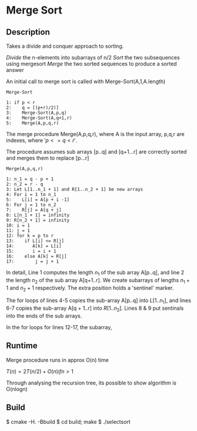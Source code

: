 # Merge Sort

## Description

Takes a divide and conquer approach to sorting.

*Divide* the n-elements into subarrays of n/2
*Sort* the two subsequences using mergesort
*Merge*  the two sorted sequences to produce a sorted answer


An initial call to merge sort is called with Merge-Sort(A,1,A.length)
```
Merge-Sort

1: if p < r
2:    q = [(p+r)/2)]
3:    Merge-Sort(A,p,q)
4:    Merge-Sort(A,q+1,r)
5:    Merge(A,p,q,r)

```

The merge procedure Merge(A,p,q,r), where A is the input array, p,q,r are indexes, where $'p <= q < r'$.

The procedure assumes sub arrays [p..q] and [q+1...r] are correctly sorted and merges them to replace [p...r]

```
Merge(A,p,q,r)

1: n_1 = q - p + 1
2: n_2 = r - q
3: Let L[1..n_1 + 1] and R[1..n_2 + 1] be new arrays
4: For i = 1 to n_1
5:    L[i] = A[p + i -1]
6: For j = 1 to n_2
7:    R[j] = A[q + j]
8: L[n_1 + 1] = infinity
9: R[n_2 + 1] = infinity
10: i = 1
11: j = 1
12: for k = p to r
13:    if L[i] <= R[j]
14:       A[k] = L[i]
15:       i = i + 1
16:    else A[k] = R[j]
17:        j = j + 1
```

In detail, Line 1 computes the length $`n_1`$ of the sub array A[p..q], and line 2 the length $`n_2`$ of the sub array A[q+1..r]. We create subarrays of lengths $`n_1 + 1`$ and $`n_2 + 1`$ respectively. The extra position holds a 'sentinel' marker.

The for loops of lines 4-5 copies the sub-array A[p..q] into $`L[1..n_1]`$, and lines 6-7 copies the sub-array A[q + 1..r] into $`R[1..n_2]`$. Lines 8 & 9 put sentinals into the ends of the sub arrays.

In the for loops for lines 12-17, the subarray, 

## Runtime

Merge procedure runs in approx O(n) time

$``T(n) = 2T(n/2) + O(n) if n > 1``$

Through analysing the recursion tree, its possible to show algorithm is O(nlogn)

## Build

$ cmake -H. -Bbuild
$ cd build; make
$ ./selectsort
